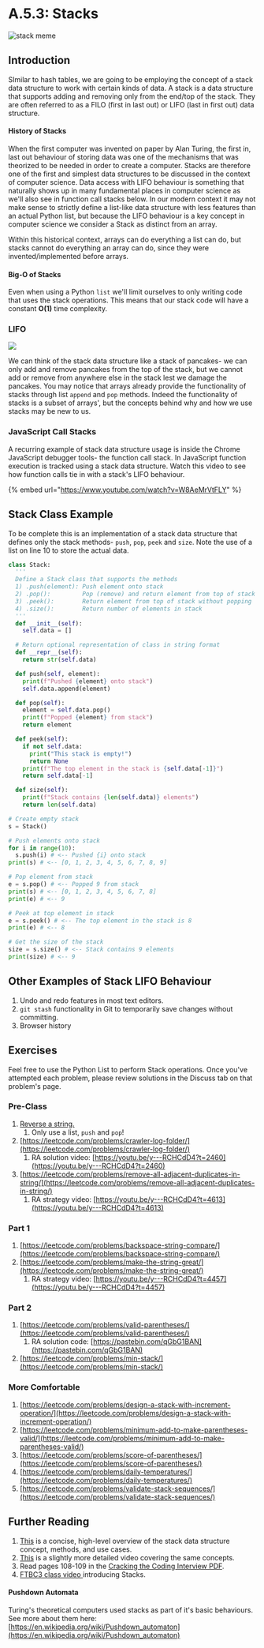 # A.5.3: Stacks

![stack meme](../../.gitbook/assets/stack_meme.jpeg)

## Introduction

SImilar to hash tables, we are going to be employing the concept of a stack data structure to work with certain kinds of data. A stack is a data structure that supports adding and removing only from the end/top of the stack. They are often referred to as a FILO \(first in last out\) or LIFO \(last in first out\) data structure.

#### History of Stacks

When the first computer was invented on paper by Alan Turing, the first in, last out behaviour of storing data was one of the mechanisms that was theorized to be needed in order to create a computer. Stacks are therefore one of the first and simplest data structures to be discussed in the context of computer science. Data access with LIFO behaviour is something that naturally shows up in many fundamental places in computer science as we'll also see in function call stacks below. In our modern context it may not make sense to strictly define a list-like data structure with less features than an actual Python list, but because the LIFO behaviour is a key concept in computer science we consider a Stack as distinct from an array.

Within this historical context, arrays can do everything a list can do, but stacks cannot do everything an array can do, since they were invented/implemented before arrays.

#### Big-O of Stacks

Even when using a Python `list` we'll limit ourselves to only writing code that uses the stack operations. This means that our stack code will have a constant **O\(1\)** time complexity.

### LIFO

![](../../.gitbook/assets/stack-gif.gif)

We can think of the stack data structure like a stack of pancakes- we can only add and remove pancakes from the top of the stack, but we cannot add or remove from anywhere else in the stack lest we damage the pancakes. You may notice that arrays already provide the functionality of stacks through list `append` and `pop` methods. Indeed the functionality of stacks is a subset of arrays', but the concepts behind why and how we use stacks may be new to us.

### JavaScript Call Stacks

A recurring example of stack data structure usage is inside the Chrome JavaScript debugger tools- the function call stack. In JavaScript function execution is tracked using a stack data structure. Watch this video to see how function calls tie in with a stack's LIFO behaviour.

{% embed url="https://www.youtube.com/watch?v=W8AeMrVtFLY" %}

## Stack Class Example

To be complete this is an implementation of a stack data structure that defines only the stack methods- `push`, `pop`, `peek` and `size`. Note the use of a list on line 10 to store the actual data.

```python
class Stack:
  '''
  Define a Stack class that supports the methods
  1) .push(element): Push element onto stack
  2) .pop():         Pop (remove) and return element from top of stack
  3) .peek():        Return element from top of stack without popping
  4) .size():        Return number of elements in stack
  '''
  def __init__(self):
    self.data = []

  # Return optional representation of class in string format
  def __repr__(self):
    return str(self.data)

  def push(self, element):
    print(f"Pushed {element} onto stack")
    self.data.append(element)

  def pop(self):
    element = self.data.pop()
    print(f"Popped {element} from stack")
    return element

  def peek(self):
    if not self.data:
      print("This stack is empty!")
      return None
    print(f"The top element in the stack is {self.data[-1]}")
    return self.data[-1]

  def size(self):
    print(f"Stack contains {len(self.data)} elements")
    return len(self.data)

# Create empty stack
s = Stack()

# Push elements onto stack
for i in range(10):
  s.push(i) # <-- Pushed {i} onto stack
print(s) # <-- [0, 1, 2, 3, 4, 5, 6, 7, 8, 9]

# Pop element from stack
e = s.pop() # <-- Popped 9 from stack
print(s) # <-- [0, 1, 2, 3, 4, 5, 6, 7, 8]
print(e) # <-- 9

# Peek at top element in stack
e = s.peek() # <-- The top element in the stack is 8
print(e) # <-- 8

# Get the size of the stack
size = s.size() # <-- Stack contains 9 elements
print(size) # <-- 9
```

## Other Examples of Stack LIFO Behaviour

1. Undo and redo features in most text editors.
2. `git stash` functionality in Git to temporarily save changes without committing.
3. Browser history

## Exercises

Feel free to use the Python List to perform Stack operations. Once you've attempted each problem, please review solutions in the Discuss tab on that problem's page.

### Pre-Class

1. [Reverse a string.](https://leetcode.com/problems/reverse-string/)
   1. Only use a list, `push` and `pop`!
2. [https://leetcode.com/problems/crawler-log-folder/](https://leetcode.com/problems/crawler-log-folder/)
   1. RA solution video: [https://youtu.be/y---RCHCdD4?t=2460](https://youtu.be/y---RCHCdD4?t=2460)
3. [https://leetcode.com/problems/remove-all-adjacent-duplicates-in-string/](https://leetcode.com/problems/remove-all-adjacent-duplicates-in-string/)
   1. RA strategy video: [https://youtu.be/y---RCHCdD4?t=4613](https://youtu.be/y---RCHCdD4?t=4613)

### Part 1

1. [https://leetcode.com/problems/backspace-string-compare/](https://leetcode.com/problems/backspace-string-compare/)
2. [https://leetcode.com/problems/make-the-string-great/](https://leetcode.com/problems/make-the-string-great/)
   1. RA strategy video: [https://youtu.be/y---RCHCdD4?t=4457](https://youtu.be/y---RCHCdD4?t=4457)

### Part 2

1. [https://leetcode.com/problems/valid-parentheses/](https://leetcode.com/problems/valid-parentheses/)
   1. RA solution code: [https://pastebin.com/qGbG1BAN](https://pastebin.com/qGbG1BAN)
2. [https://leetcode.com/problems/min-stack/](https://leetcode.com/problems/min-stack/)

### More Comfortable

1. [https://leetcode.com/problems/design-a-stack-with-increment-operation/](https://leetcode.com/problems/design-a-stack-with-increment-operation/)
2. [https://leetcode.com/problems/minimum-add-to-make-parentheses-valid/](https://leetcode.com/problems/minimum-add-to-make-parentheses-valid/)
3. [https://leetcode.com/problems/score-of-parentheses/](https://leetcode.com/problems/score-of-parentheses/)
4. [https://leetcode.com/problems/daily-temperatures/](https://leetcode.com/problems/daily-temperatures/)
5. [https://leetcode.com/problems/validate-stack-sequences/](https://leetcode.com/problems/validate-stack-sequences/)

## Further Reading

1. [This](https://www.youtube.com/watch?v=k1PX5LxFfTo) is a concise, high-level overview of the stack data structure concept, methods, and use cases.
2. [This](https://www.youtube.com/watch?v=F1F2imiOJfk) is a slightly more detailed video covering the same concepts.
3. Read pages 108-109 in the [Cracking the Coding Interview PDF](../a.0-algorithms-overview.md#resources).
4. [FTBC3 class video ](https://youtu.be/y---RCHCdD4?t=559)introducing Stacks.

#### Pushdown Automata

Turing's theoretical computers used stacks as part of it's basic behaviours. See more about them here: [https://en.wikipedia.org/wiki/Pushdown_automaton](https://en.wikipedia.org/wiki/Pushdown_automaton)

